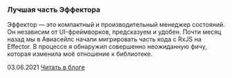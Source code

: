 ### Лучшая часть Эффектора

Эффектор — это компактный и производительный менеджер состояний. Он независим от UI-фреймворков, предсказуем и удобен. Почти месяц назад мы в Авиасейлс начали мигрировать часть кода с RxJS на Effector. В процессе я обнаружил совершенно неожиданную фичу, которая изменила моё отношение к библиотеке.

03.06.2021 [Читать в блоге](https://blog.kamyshev.me/effector-fork-api/?utm_medium=post&utm_source=personal_site&utm_campaign=effector)
